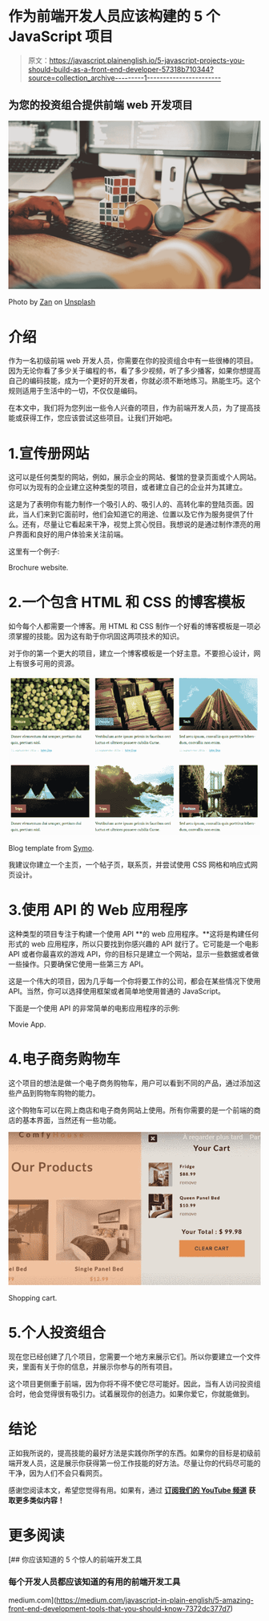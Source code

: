 # 作为前端开发人员应该构建的 5 个 JavaScript 项目

> 原文：<https://javascript.plainenglish.io/5-javascript-projects-you-should-build-as-a-front-end-developer-57318b710344?source=collection_archive---------1----------------------->

## 为您的投资组合提供前端 web 开发项目

![](img/a72c30b881fce0b19f9863738afeddc4.png)

Photo by [Zan](https://unsplash.com/@zanilic?utm_source=medium&utm_medium=referral) on [Unsplash](https://unsplash.com?utm_source=medium&utm_medium=referral)

# 介绍

作为一名初级前端 web 开发人员，你需要在你的投资组合中有一些很棒的项目。因为无论你看了多少关于编程的书，看了多少视频，听了多少播客，如果你想提高自己的编码技能，成为一个更好的开发者，你就必须不断地练习。熟能生巧。这个规则适用于生活中的一切，不仅仅是编码。

在本文中，我们将为您列出一些令人兴奋的项目，作为前端开发人员，为了提高技能或获得工作，您应该尝试这些项目。让我们开始吧。

# 1.宣传册网站

这可以是任何类型的网站，例如，展示企业的网站、餐馆的登录页面或个人网站。你可以为现有的企业建立这种类型的项目，或者建立自己的企业并为其建立。

这是为了表明你有能力制作一个吸引人的、吸引人的、高转化率的登陆页面。因此，当人们来到它面前时，他们会知道它的用途、位置以及它作为服务提供了什么。还有，尽量让它看起来干净，视觉上赏心悦目。我想说的是通过制作漂亮的用户界面和良好的用户体验来关注前端。

这里有一个例子:

Brochure website.

# 2.一个包含 HTML 和 CSS 的博客模板

如今每个人都需要一个博客。用 HTML 和 CSS 制作一个好看的博客模板是一项必须掌握的技能。因为这有助于你巩固这两项技术的知识。

对于你的第一个更大的项目，建立一个博客模板是一个好主意。不要担心设计，网上有很多可用的资源。

![](img/ac726a963c65d938f2e48deb676ba86a.png)

Blog template from [Symo](https://symu.co/freebies/templates-4/blog-psd-template/).

我建议你建立一个主页，一个帖子页，联系页，并尝试使用 CSS 网格和响应式网页设计。

# 3.使用 API 的 Web 应用程序

这种类型的项目专注于构建一个使用 API **的 web 应用程序。**这将是构建任何形式的 web 应用程序，所以只要找到你感兴趣的 API 就行了。它可能是一个电影 API 或者你最喜欢的游戏 API，你的目标只是建立一个网站，显示一些数据或者做一些操作。只要确保它使用一些第三方 API。

这是一个伟大的项目，因为几乎每一个你将要工作的公司，都会在某些情况下使用 API。当然，你可以选择使用框架或者简单地使用普通的 JavaScript。

下面是一个使用 API 的非常简单的电影应用程序的示例:

Movie App.

# 4.电子商务购物车

这个项目的想法是做一个电子商务购物车，用户可以看到不同的产品，通过添加这些产品到购物车购物的能力。

这个购物车可以在网上商店和电子商务网站上使用。所有你需要的是一个前端的商店的基本界面，当然还有一些功能。

![](img/987d6057ebb34ed705e8bd61d0a9db93.png)

Shopping cart.

# 5.个人投资组合

现在您已经创建了几个项目，您需要一个地方来展示它们。所以你要建立一个文件夹，里面有关于你的信息，并展示你参与的所有项目。

这个项目更侧重于前端，因为你将不得不使它尽可能好。因此，当有人访问投资组合时，他会觉得很有吸引力。试着展现你的创造力。如果你爱它，你就能做到。

# 结论

正如我所说的，提高技能的最好方法是实践你所学的东西。如果你的目标是初级前端开发人员，这是展示你获得第一份工作技能的好方法。尽量让你的代码尽可能的干净，因为人们不会只看网页。

感谢您阅读本文，希望您觉得有用。如果有，通过 [**订阅我们的 YouTube 频道**](https://www.youtube.com/channel/UCtipWUghju290NWcn8jhyAw?sub_confirmation=true) **获取更多类似内容！**

# 更多阅读

[](https://medium.com/javascript-in-plain-english/5-amazing-front-end-development-tools-that-you-should-know-7372dc377d7) [## 你应该知道的 5 个惊人的前端开发工具

### 每个开发人员都应该知道的有用的前端开发工具

medium.com](https://medium.com/javascript-in-plain-english/5-amazing-front-end-development-tools-that-you-should-know-7372dc377d7)